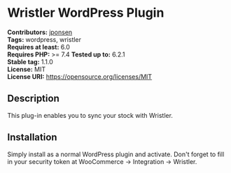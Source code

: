 # Wristler WordPress Plugin #
**Contributors:** [jponsen](https://profiles.wordpress.org/jponsen)  
**Tags:** wordpress, wristler  
**Requires at least:** 6.0  
**Requires PHP:** >= 7.4 
**Tested up to:** 6.2.1  
**Stable tag:** 1.1.0  
**License:** MIT  
**License URI:** https://opensource.org/licenses/MIT  

## Description ##
This plug-in enables you to sync your stock with Wristler.

## Installation ##

Simply install as a normal WordPress plugin and activate. Don't forget to fill in your security token at WooCommerce -> Integration -> Wristler.